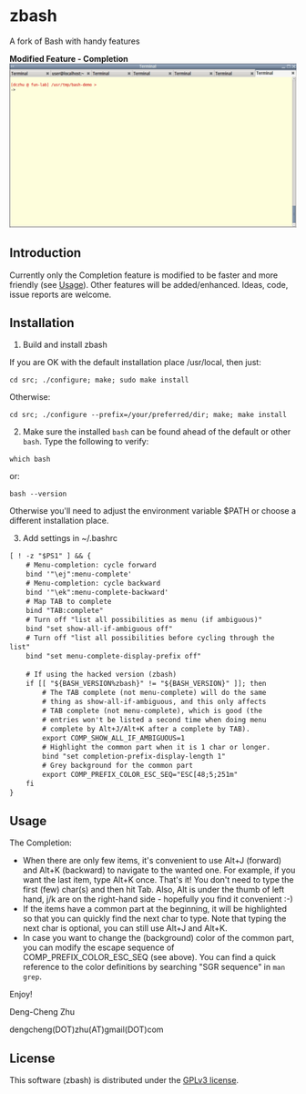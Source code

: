 # zbash
A fork of Bash with handy features

**Modified Feature - Completion**
![Completion](/res/zbash-completion.gif)

## Introduction
Currently only the Completion feature is modified to be faster and more friendly (see [Usage](#usage)). Other features will be added/enhanced. Ideas, code, issue reports are welcome.

## Installation
1. Build and install zbash

If you are OK with the default installation place /usr/local, then just:
```shell
cd src; ./configure; make; sudo make install
```

Otherwise:
```shell
cd src; ./configure --prefix=/your/preferred/dir; make; make install
```

2. Make sure the installed `bash` can be found ahead of the default or other `bash`. Type the following to verify:

```shell
which bash
```
or:
```shell
bash --version
```
Otherwise you'll need to adjust the environment variable $PATH or choose a different installation place.

3. Add settings in ~/.bashrc

```shell
[ ! -z "$PS1" ] && {
	# Menu-completion: cycle forward
	bind '"\ej":menu-complete'
	# Menu-completion: cycle backward
	bind '"\ek":menu-complete-backward'
	# Map TAB to complete
	bind "TAB:complete"
	# Turn off "list all possibilities as menu (if ambiguous)"
	bind "set show-all-if-ambiguous off"
	# Turn off "list all possibilities before cycling through the list"
	bind "set menu-complete-display-prefix off"

	# If using the hacked version (zbash)
	if [[ "${BASH_VERSION%zbash}" != "${BASH_VERSION}" ]]; then
		# The TAB complete (not menu-complete) will do the same
		# thing as show-all-if-ambiguous, and this only affects
		# TAB complete (not menu-complete), which is good (the
		# entries won't be listed a second time when doing menu
		# complete by Alt+J/Alt+K after a complete by TAB).
		export COMP_SHOW_ALL_IF_AMBIGUOUS=1
		# Highlight the common part when it is 1 char or longer.
		bind "set completion-prefix-display-length 1"
		# Grey background for the common part
		export COMP_PREFIX_COLOR_ESC_SEQ="ESC[48;5;251m"
	fi
}
```

## Usage
The Completion:
* When there are only few items, it's convenient to use Alt+J (forward) and Alt+K (backward) to navigate to the wanted one. For example, if you want the last item, type Alt+K once. That's it! You don't need to type the first (few) char(s) and then hit Tab. Also, Alt is under the thumb of left hand, j/k are on the right-hand side - hopefully you find it convenient :-)
* If the items have a common part at the beginning, it will be highlighted so that you can quickly find the next char to type. Note that typing the next char is optional, you can still use Alt+J and Alt+K.
* In case you want to change the (background) color of the common part, you can modify the escape sequence of COMP\_PREFIX\_COLOR\_ESC\_SEQ (see above). You can find a quick reference to the color definitions by searching "SGR sequence" in `man grep`.

Enjoy!

Deng-Cheng Zhu

dengcheng(DOT)zhu(AT)gmail(DOT)com

## License
This software (zbash) is distributed under the [GPLv3 license](/LICENSE).
